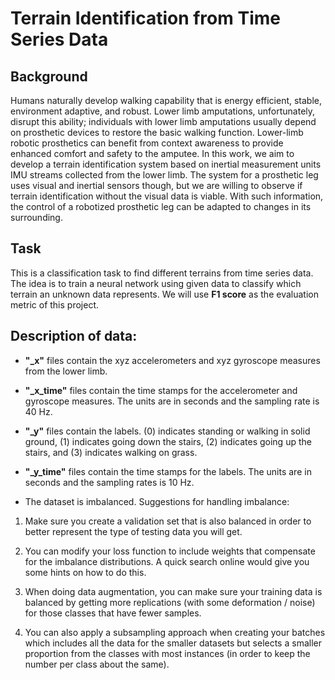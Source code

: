 # Terrain Identification from Time Series Data

## Background

Humans naturally develop walking capability that is energy efficient, stable, environment adaptive, and robust. Lower limb amputations, unfortunately, disrupt this ability; individuals with lower limb amputations usually depend on prosthetic devices to restore the basic walking function. Lower-limb robotic prosthetics can benefit from context awareness to provide enhanced comfort and safety to the amputee. In this work, we aim to develop a terrain identification system based on inertial measurement units IMU streams collected from the lower limb. The system for a prosthetic leg uses visual and inertial sensors though, but we are willing to observe if terrain identification without the visual data is viable. With such information, the control of a robotized prosthetic leg can be adapted to changes in its surrounding.

## Task

This is a classification task to find different terrains from time series data. The idea is to train a neural network using given data to classify which terrain an unknown data represents. We will use **F1 score** as the evaluation metric of this project.

## Description of data:

* **"_x"** files contain the xyz accelerometers and xyz gyroscope measures from the lower limb.
* **"_x_time"** files contain the time stamps for the accelerometer and gyroscope measures. The units are in seconds and the sampling rate is 40 Hz.
* **"_y"** files contain the labels. (0) indicates standing or walking in solid ground, (1) indicates going down the stairs, (2) indicates going up the stairs, and (3) indicates walking on grass.
* **"_y_time"** files contain the time stamps for the labels. The units are in seconds and the sampling rates is 10 Hz. 

* The dataset is imbalanced. Suggestions for handling imbalance: 
1. Make sure you create a validation set that is also balanced in order to better represent the type of testing data you will get.

2. You can modify your loss function to include weights that compensate for the imbalance distributions. A quick search online would give you some hints on how to do this.

3. When doing data augmentation, you can make sure your training data is balanced by getting more replications (with some deformation / noise) for those classes that have fewer samples.

4. You can also apply a subsampling approach when creating your batches which includes all the data for the smaller datasets but selects a smaller proportion from the classes with most instances (in order to keep the number per class about the same).
